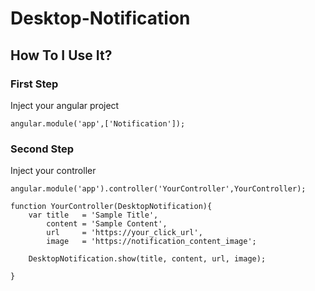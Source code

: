 # Desktop-Notification

## How To I Use It?

### First Step

Inject your angular project

```
angular.module('app',['Notification']);
```

### Second Step

Inject your controller

```
angular.module('app').controller('YourController',YourController);

function YourController(DesktopNotification){
    var title   = 'Sample Title',
        content = 'Sample Content',
        url     = 'https://your_click_url',
        image   = 'https://notification_content_image';
        
    DesktopNotification.show(title, content, url, image);
    
}

```
